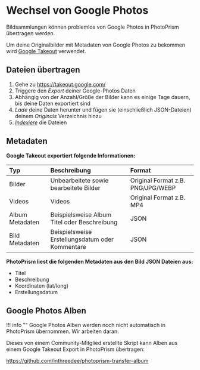 # Wechsel von Google Photos #

Bildsammlungen können problemlos von Google Photos in PhotoPrism übertragen werden.

Um deine Originalbilder mit Metadaten von Google Photos zu bekommen wird [Google Takeout](https://takeout.google.com/) verwendet.

## Dateien übertragen #

1. Gehe zu https://takeout.google.com/
2. Triggere den *Export* deiner Google-Photos Daten
3. Abhängig von der Anzahl/Größe der Bilder kann es einige Tage dauern, bis deine Daten exportiert sind
4. *Lade* deine Daten herunter und fügen sie (einschließlich JSON-Dateien) deinem *Originals* Verzeichnis hinzu
5. [*Indexiere*](../library/indexing.md) die Dateien

## Metadaten

**Google Takeout exportiert folgende Informationen:**

| Typ | Beschreibung | Format |
|:--|:--|:--|
|Bilder|Unbearbeitete sowie bearbeitete Bilder|Original Format z.B. PNG/JPG/WEBP|
|Videos|Videos|Original Format z.B. MP4|
|Album Metadaten|Beispielsweise Album Titel oder Beschreibung|JSON|
|Bild Metadaten|Beispielsweise Erstellungsdatum oder Kommentare|JSON|

**PhotoPrism liest die folgenden Metadaten aus den Bild JSON Dateien aus:**

- Titel
- Beschreibung
- Koordinaten (lat/long)
- Erstellungsdatum

## Google Photos Alben ##

!!! info ""
    Google Photos Alben werden noch nicht automatisch in PhotoPrism übernommen. Wir arbeiten daran.

Dieses von einem Community-Mitglied erstellte Skript kann Alben aus einem Google Takeout Export in PhotoPrism übertragen:

https://github.com/inthreedee/photoprism-transfer-album
